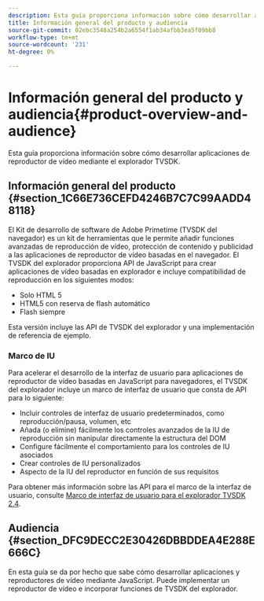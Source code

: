```yaml
---
description: Esta guía proporciona información sobre cómo desarrollar aplicaciones de reproductor de vídeo mediante el explorador TVSDK.
title: Información general del producto y audiencia
source-git-commit: 02ebc3548a254b2a6554f1ab34afbb3ea5f09bb8
workflow-type: tm+mt
source-wordcount: '231'
ht-degree: 0%

---
```


# Información general del producto y audiencia{#product-overview-and-audience}

Esta guía proporciona información sobre cómo desarrollar aplicaciones de reproductor de vídeo mediante el explorador TVSDK.

## Información general del producto {#section_1C66E736CEFD4246B7C7C99AADD48118}

El Kit de desarrollo de software de Adobe Primetime (TVSDK del navegador) es un kit de herramientas que le permite añadir funciones avanzadas de reproducción de vídeo, protección de contenido y publicidad a las aplicaciones de reproductor de vídeo basadas en el navegador. El TVSDK del explorador proporciona API de JavaScript para crear aplicaciones de vídeo basadas en explorador e incluye compatibilidad de reproducción en los siguientes modos:

* Solo HTML 5
* HTML5 con reserva de flash automático
* Flash siempre

Esta versión incluye las API de TVSDK del explorador y una implementación de referencia de ejemplo.

### Marco de IU

Para acelerar el desarrollo de la interfaz de usuario para aplicaciones de reproductor de vídeo basadas en JavaScript para navegadores, el TVSDK del explorador incluye un marco de interfaz de usuario que consta de API para lo siguiente:

* Incluir controles de interfaz de usuario predeterminados, como reproducción/pausa, volumen, etc
* Añada (o elimine) fácilmente los controles avanzados de la IU de reproducción sin manipular directamente la estructura del DOM
* Configure fácilmente el comportamiento para los controles de IU asociados
* Crear controles de IU personalizados
* Aspecto de la IU del reproductor en función de sus requisitos

Para obtener más información sobre las API para el marco de la interfaz de usuario, consulte [Marco de interfaz de usuario para el explorador TVSDK 2.4](https://help.adobe.com/en_US/primetime/api/psdk/btvsdk-ui-framework/index.html).

## Audiencia {#section_DFC9DECC2E30426DBBDDEA4E288E666C}

En esta guía se da por hecho que sabe cómo desarrollar aplicaciones y reproductores de vídeo mediante JavaScript. Puede implementar un reproductor de vídeo e incorporar funciones de TVSDK del explorador.

